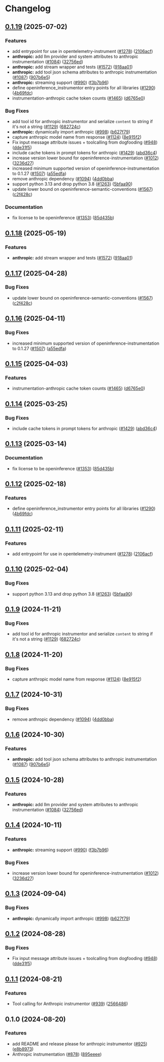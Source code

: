 # Changelog

## [0.1.19](https://github.com/RogerHYang/openinference/compare/python-openinference-instrumentation-anthropic-v0.1.18...python-openinference-instrumentation-anthropic-v0.1.19) (2025-07-02)


### Features

* add entrypoint for use in opentelemetry-instrument ([#1278](https://github.com/RogerHYang/openinference/issues/1278)) ([2106acf](https://github.com/RogerHYang/openinference/commit/2106acfd6648804abe9b95e41a49df26a500435c))
* **anthropic:** add llm provider and system attributes to anthropic instrumentation ([#1084](https://github.com/RogerHYang/openinference/issues/1084)) ([32756ed](https://github.com/RogerHYang/openinference/commit/32756ed864849082f9eefc63e7d1fd8ec999d0b3))
* **anthropic:** add stream wrapper and tests ([#1572](https://github.com/RogerHYang/openinference/issues/1572)) ([918aa01](https://github.com/RogerHYang/openinference/commit/918aa017441fd4c8cffdbcaab287913349a41a60))
* **anthropic:** add tool json schema attributes to anthropic instrumentation ([#1087](https://github.com/RogerHYang/openinference/issues/1087)) ([907b6e5](https://github.com/RogerHYang/openinference/commit/907b6e530cb3ded377e99a7cbe7de1f35f55d39f))
* **anthropic:** streaming support ([#990](https://github.com/RogerHYang/openinference/issues/990)) ([f3b7b96](https://github.com/RogerHYang/openinference/commit/f3b7b96b1ddaf7194253e3233b9124c73a19840a))
* define openinference_instrumentor entry points for all libraries ([#1290](https://github.com/RogerHYang/openinference/issues/1290)) ([4b69fdc](https://github.com/RogerHYang/openinference/commit/4b69fdc13210048009e51639b01e7c0c9550c9d1))
* instrumentation-anthropic cache token counts ([#1465](https://github.com/RogerHYang/openinference/issues/1465)) ([d6765e0](https://github.com/RogerHYang/openinference/commit/d6765e0edd455fb879ccf0b58ea7d3dfaabeabf0))


### Bug Fixes

* add tool id for anthropic instrumentor and serialize `content` to string if it's not a string ([#1129](https://github.com/RogerHYang/openinference/issues/1129)) ([682724c](https://github.com/RogerHYang/openinference/commit/682724ce436ef8ece5d821073e3845cc3a9d602d))
* **anthropic:** dynamically import anthropic ([#998](https://github.com/RogerHYang/openinference/issues/998)) ([b627f79](https://github.com/RogerHYang/openinference/commit/b627f796afd2d1499c3bcccfbc17567aa7298df8))
* capture anthropic model name from response ([#1124](https://github.com/RogerHYang/openinference/issues/1124)) ([8e915f2](https://github.com/RogerHYang/openinference/commit/8e915f2589764575dea0771284c4ecf3182460ec))
* Fix input message attribute issues + toolcalling from dogfooding ([#948](https://github.com/RogerHYang/openinference/issues/948)) ([dde31f5](https://github.com/RogerHYang/openinference/commit/dde31f51755e5883561d0e9dc195cff13f38f56e))
* include cache tokens in prompt tokens for anthropic ([#1429](https://github.com/RogerHYang/openinference/issues/1429)) ([abd36c4](https://github.com/RogerHYang/openinference/commit/abd36c45ea4ff966b58eccee42de252bc876d5ab))
* increase version lower bound for openinference-instrumentation ([#1012](https://github.com/RogerHYang/openinference/issues/1012)) ([3236d27](https://github.com/RogerHYang/openinference/commit/3236d2733a46b84d693ddb7092209800cde8cc34))
* increased minimum supported version of openinference-instrumentation to 0.1.27 ([#1507](https://github.com/RogerHYang/openinference/issues/1507)) ([a55edfa](https://github.com/RogerHYang/openinference/commit/a55edfa8900c1f36a73385c7d03f91cffadd85c4))
* remove anthropic dependency ([#1094](https://github.com/RogerHYang/openinference/issues/1094)) ([4dd0bba](https://github.com/RogerHYang/openinference/commit/4dd0bba7687f7ab70e0cb973ac588a850a9e99b2))
* support python 3.13 and drop python 3.8 ([#1263](https://github.com/RogerHYang/openinference/issues/1263)) ([5bfaa90](https://github.com/RogerHYang/openinference/commit/5bfaa90d800a8f725b3ac7444d16972ed7821738))
* update lower bound on openinference-semantic-conventions ([#1567](https://github.com/RogerHYang/openinference/issues/1567)) ([c2f428c](https://github.com/RogerHYang/openinference/commit/c2f428c5916c3dd62cf6670358f37111d4f7fd25))


### Documentation

* fix license to be openinference ([#1353](https://github.com/RogerHYang/openinference/issues/1353)) ([85d435b](https://github.com/RogerHYang/openinference/commit/85d435be3af3de5424494cfbdd654454688b7377))

## [0.1.18](https://github.com/Arize-ai/openinference/compare/python-openinference-instrumentation-anthropic-v0.1.17...python-openinference-instrumentation-anthropic-v0.1.18) (2025-05-19)


### Features

* **anthropic:** add stream wrapper and tests ([#1572](https://github.com/Arize-ai/openinference/issues/1572)) ([918aa01](https://github.com/Arize-ai/openinference/commit/918aa017441fd4c8cffdbcaab287913349a41a60))

## [0.1.17](https://github.com/Arize-ai/openinference/compare/python-openinference-instrumentation-anthropic-v0.1.16...python-openinference-instrumentation-anthropic-v0.1.17) (2025-04-28)


### Bug Fixes

* update lower bound on openinference-semantic-conventions ([#1567](https://github.com/Arize-ai/openinference/issues/1567)) ([c2f428c](https://github.com/Arize-ai/openinference/commit/c2f428c5916c3dd62cf6670358f37111d4f7fd25))

## [0.1.16](https://github.com/Arize-ai/openinference/compare/python-openinference-instrumentation-anthropic-v0.1.15...python-openinference-instrumentation-anthropic-v0.1.16) (2025-04-11)


### Bug Fixes

* increased minimum supported version of openinference-instrumentation to 0.1.27 ([#1507](https://github.com/Arize-ai/openinference/issues/1507)) ([a55edfa](https://github.com/Arize-ai/openinference/commit/a55edfa8900c1f36a73385c7d03f91cffadd85c4))

## [0.1.15](https://github.com/Arize-ai/openinference/compare/python-openinference-instrumentation-anthropic-v0.1.14...python-openinference-instrumentation-anthropic-v0.1.15) (2025-04-03)


### Features

* instrumentation-anthropic cache token counts ([#1465](https://github.com/Arize-ai/openinference/issues/1465)) ([d6765e0](https://github.com/Arize-ai/openinference/commit/d6765e0edd455fb879ccf0b58ea7d3dfaabeabf0))

## [0.1.14](https://github.com/Arize-ai/openinference/compare/python-openinference-instrumentation-anthropic-v0.1.13...python-openinference-instrumentation-anthropic-v0.1.14) (2025-03-25)


### Bug Fixes

* include cache tokens in prompt tokens for anthropic ([#1429](https://github.com/Arize-ai/openinference/issues/1429)) ([abd36c4](https://github.com/Arize-ai/openinference/commit/abd36c45ea4ff966b58eccee42de252bc876d5ab))

## [0.1.13](https://github.com/Arize-ai/openinference/compare/python-openinference-instrumentation-anthropic-v0.1.12...python-openinference-instrumentation-anthropic-v0.1.13) (2025-03-14)


### Documentation

* fix license to be openinference ([#1353](https://github.com/Arize-ai/openinference/issues/1353)) ([85d435b](https://github.com/Arize-ai/openinference/commit/85d435be3af3de5424494cfbdd654454688b7377))

## [0.1.12](https://github.com/Arize-ai/openinference/compare/python-openinference-instrumentation-anthropic-v0.1.11...python-openinference-instrumentation-anthropic-v0.1.12) (2025-02-18)


### Features

* define openinference_instrumentor entry points for all libraries ([#1290](https://github.com/Arize-ai/openinference/issues/1290)) ([4b69fdc](https://github.com/Arize-ai/openinference/commit/4b69fdc13210048009e51639b01e7c0c9550c9d1))

## [0.1.11](https://github.com/Arize-ai/openinference/compare/python-openinference-instrumentation-anthropic-v0.1.10...python-openinference-instrumentation-anthropic-v0.1.11) (2025-02-11)


### Features

* add entrypoint for use in opentelemetry-instrument ([#1278](https://github.com/Arize-ai/openinference/issues/1278)) ([2106acf](https://github.com/Arize-ai/openinference/commit/2106acfd6648804abe9b95e41a49df26a500435c))

## [0.1.10](https://github.com/Arize-ai/openinference/compare/python-openinference-instrumentation-anthropic-v0.1.9...python-openinference-instrumentation-anthropic-v0.1.10) (2025-02-04)


### Bug Fixes

* support python 3.13 and drop python 3.8 ([#1263](https://github.com/Arize-ai/openinference/issues/1263)) ([5bfaa90](https://github.com/Arize-ai/openinference/commit/5bfaa90d800a8f725b3ac7444d16972ed7821738))

## [0.1.9](https://github.com/Arize-ai/openinference/compare/python-openinference-instrumentation-anthropic-v0.1.8...python-openinference-instrumentation-anthropic-v0.1.9) (2024-11-21)


### Bug Fixes

* add tool id for anthropic instrumentor and serialize `content` to string if it's not a string ([#1129](https://github.com/Arize-ai/openinference/issues/1129)) ([682724c](https://github.com/Arize-ai/openinference/commit/682724ce436ef8ece5d821073e3845cc3a9d602d))

## [0.1.8](https://github.com/Arize-ai/openinference/compare/python-openinference-instrumentation-anthropic-v0.1.7...python-openinference-instrumentation-anthropic-v0.1.8) (2024-11-20)


### Bug Fixes

* capture anthropic model name from response ([#1124](https://github.com/Arize-ai/openinference/issues/1124)) ([8e915f2](https://github.com/Arize-ai/openinference/commit/8e915f2589764575dea0771284c4ecf3182460ec))

## [0.1.7](https://github.com/Arize-ai/openinference/compare/python-openinference-instrumentation-anthropic-v0.1.6...python-openinference-instrumentation-anthropic-v0.1.7) (2024-10-31)


### Bug Fixes

* remove anthropic dependency ([#1094](https://github.com/Arize-ai/openinference/issues/1094)) ([4dd0bba](https://github.com/Arize-ai/openinference/commit/4dd0bba7687f7ab70e0cb973ac588a850a9e99b2))

## [0.1.6](https://github.com/Arize-ai/openinference/compare/python-openinference-instrumentation-anthropic-v0.1.5...python-openinference-instrumentation-anthropic-v0.1.6) (2024-10-30)


### Features

* **anthropic:** add tool json schema attributes to anthropic instrumentation ([#1087](https://github.com/Arize-ai/openinference/issues/1087)) ([907b6e5](https://github.com/Arize-ai/openinference/commit/907b6e530cb3ded377e99a7cbe7de1f35f55d39f))

## [0.1.5](https://github.com/Arize-ai/openinference/compare/python-openinference-instrumentation-anthropic-v0.1.4...python-openinference-instrumentation-anthropic-v0.1.5) (2024-10-28)


### Features

* **anthropic:** add llm provider and system attributes to anthropic instrumentation ([#1084](https://github.com/Arize-ai/openinference/issues/1084)) ([32756ed](https://github.com/Arize-ai/openinference/commit/32756ed864849082f9eefc63e7d1fd8ec999d0b3))

## [0.1.4](https://github.com/Arize-ai/openinference/compare/python-openinference-instrumentation-anthropic-v0.1.3...python-openinference-instrumentation-anthropic-v0.1.4) (2024-10-11)


### Features

* **anthropic:** streaming support ([#990](https://github.com/Arize-ai/openinference/issues/990)) ([f3b7b96](https://github.com/Arize-ai/openinference/commit/f3b7b96b1ddaf7194253e3233b9124c73a19840a))


### Bug Fixes

* increase version lower bound for openinference-instrumentation ([#1012](https://github.com/Arize-ai/openinference/issues/1012)) ([3236d27](https://github.com/Arize-ai/openinference/commit/3236d2733a46b84d693ddb7092209800cde8cc34))

## [0.1.3](https://github.com/Arize-ai/openinference/compare/python-openinference-instrumentation-anthropic-v0.1.2...python-openinference-instrumentation-anthropic-v0.1.3) (2024-09-04)


### Bug Fixes

* **anthropic:** dynamically import anthropic ([#998](https://github.com/Arize-ai/openinference/issues/998)) ([b627f79](https://github.com/Arize-ai/openinference/commit/b627f796afd2d1499c3bcccfbc17567aa7298df8))

## [0.1.2](https://github.com/Arize-ai/openinference/compare/python-openinference-instrumentation-anthropic-v0.1.1...python-openinference-instrumentation-anthropic-v0.1.2) (2024-08-28)


### Bug Fixes

* Fix input message attribute issues + toolcalling from dogfooding ([#948](https://github.com/Arize-ai/openinference/issues/948)) ([dde31f5](https://github.com/Arize-ai/openinference/commit/dde31f51755e5883561d0e9dc195cff13f38f56e))

## [0.1.1](https://github.com/Arize-ai/openinference/compare/python-openinference-instrumentation-anthropic-v0.1.0...python-openinference-instrumentation-anthropic-v0.1.1) (2024-08-21)


### Features

* Tool calling for Anthropic instrumentor ([#939](https://github.com/Arize-ai/openinference/issues/939)) ([2566486](https://github.com/Arize-ai/openinference/commit/25664860f6226dcc4a4ef9b19e67fdc79135889b))

## 0.1.0 (2024-08-20)


### Features

* add README and release please for anthropic instrumentor ([#925](https://github.com/Arize-ai/openinference/issues/925)) ([e8b8973](https://github.com/Arize-ai/openinference/commit/e8b897357d31b2d611c80f4e2d3c5246e87fab1d))
* Anthropic instrumentation ([#878](https://github.com/Arize-ai/openinference/issues/878)) ([895eeee](https://github.com/Arize-ai/openinference/commit/895eeee6c2e7519acf5f0d6e25598d29c4f56925))
